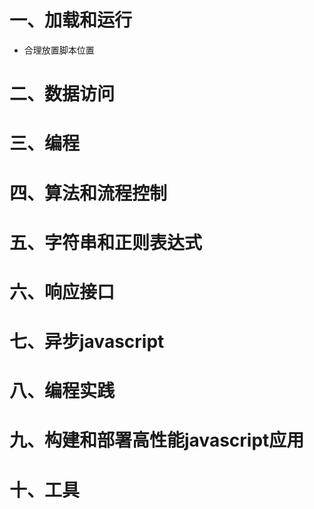 # 一、加载和运行
* 合理放置脚本位置 
# 二、数据访问
# 三、编程
# 四、算法和流程控制
# 五、字符串和正则表达式
# 六、响应接口
# 七、异步javascript
# 八、编程实践
# 九、构建和部署高性能javascript应用
# 十、工具

